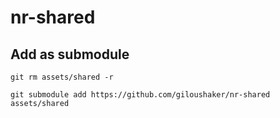 # nr-shared

## Add as submodule
```
git rm assets/shared -r

git submodule add https://github.com/giloushaker/nr-shared assets/shared
```
